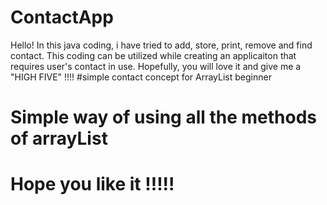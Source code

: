 # ContactApp

Hello! In this java coding, i have tried to add, store, print, remove and find contact. This coding can be utilized while creating an applicaiton that requires user's contact in use. Hopefully, you will love it and give me a "HIGH FIVE" !!!!
#simple contact concept for ArrayList beginner
# Simple way of using all the methods of arrayList
# Hope you like it !!!!!
